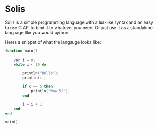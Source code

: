 
# Solis 

Solis is a simple programming language with a lua-like syntax and an easy to use C API to bind it to whatever you need. Or just use it as a standalone language like you would python. 

Heres a snippet of what the langauge looks like: 
```lua
function main()
	
	var i = 0; 
	while i < 10 do

		println("Hello");
		println(i);

		if x == 5 then
			println("Wow 5!");
		end 

		i = i + 1;
	end
end

main();
```